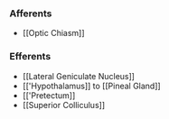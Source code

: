 ### Afferents
- [[Optic Chiasm]]
### Efferents
- [[Lateral Geniculate Nucleus]]
- [['Hypothalamus]] to [[Pineal Gland]]
- [['Pretectum]]
- [[Superior Colliculus]]